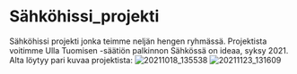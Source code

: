 # Sähköhissi_projekti
Sähköhissi projekti jonka teimme neljän hengen ryhmässä. Projektista voitimme Ulla Tuomisen -säätiön palkinnon Sähkössä on ideaa, syksy 2021.
Alta löytyy pari kuvaa projektista:
![20211018_135538](https://github.com/Thuubias/S-hk-hissi_projekti/assets/98958963/9b24a579-67cb-43d5-bf27-bc995affc630)
![20211123_131609](https://github.com/Thuubias/S-hk-hissi_projekti/assets/98958963/d9e13d6f-2ca6-44b0-ac13-1ad109731dce)
